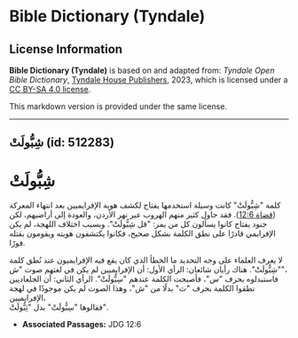 # Bible Dictionary (Tyndale)

## License Information

**Bible Dictionary (Tyndale)** is based on and adapted from: _Tyndale Open Bible Dictionary_, [Tyndale House Publishers](https://tyndaleopenresources.com/), 2023, which is licensed under a [CC BY-SA 4.0 license](https://creativecommons.org/licenses/by-sa/4.0/legalcode.en).

This markdown version is provided under the same license.



--------------------------------

## شِبُّولَتْ (id: 512283)

شِبُّولَتْ
==========

كلمة "شِبُّولَتْ" كانت وسيلة استخدمها يفتاح لكشف هوية الإفرايميين بعد انتهاء المعركة ([قضاة 12:6](https://ref.ly/Judg12:6)). فقد حاول كثير منهم الهروب عبر نهر الأردن، والعودة إلى أراضيهم، لكن جنود يفتاح كانوا يسألون كل من يمر: "قل شِبُّولَتْ". وبسبب اختلاف اللهجة، لم يكن الإفرايمي قادرًا على نطق الكلمة بشكل صحيح، فكانوا يكتشفون هويته ويقومون بقتله فورًا.

لا يعرف العلماء على وجه التحديد ما الخطأ الذي كان يقع فيه الإفرايميون عند نُطق كلمة "شِبُّولَتْ". هناك رأيان شائعان: الرأي الأول: أن الإفرايميين لم يكن في لغتهم صوت "ش"،  
فاستبدلوه بحرف "س"، فأصبحت الكلمة عندهم "سِبُّولَتْ". الرأي الثاني: أن الجلعاديين نطقوا الكلمة بحرف "ث" بدلًا من "ش"، وهذا الصوت لم يكن موجودًا في لهجة الإفرايميين،  
فقالوها "سِبُّولَتْ" بدل "ثِبُّولَتْ".

* **Associated Passages:** JDG 12:6

